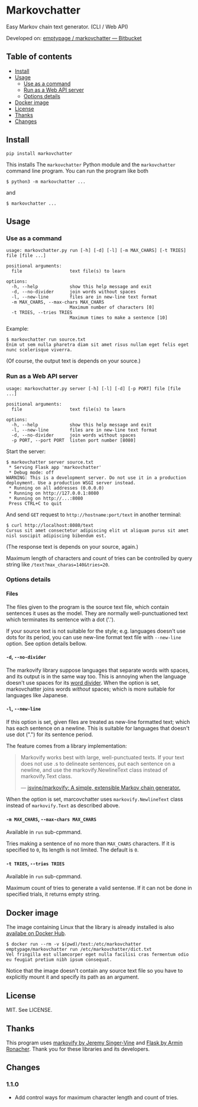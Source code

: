 # Markovchatter

Easy Markov chain text generator. (CLI / Web API)

Developed on: [emptypage / markovchatter — Bitbucket](https://bitbucket.org/emptypage/markovchatter/)

## Table of contents

- [Install](#install)
- [Usage](#usage)
  - [Use as a command](#use-as-a-command)
  - [Run as a Web API server](#run-as-a-web-api-server)
  - [Options details](#options-details)
- [Docker image](#docker-image)
- [License](#license)
- [Thanks](#thanks)
- [Changes](#changes)

## Install

```
pip install markovchatter
```

This installs The `markovchatter` Python module and the `markovchatter` command line program. You can run the program like both

```
$ python3 -m markovchatter ...
```

and

```
$ markovchatter ...
```


## Usage

### Use as a command

```
usage: markovchatter.py run [-h] [-d] [-l] [-m MAX_CHARS] [-t TRIES] file [file ...]

positional arguments:
  file                  text file(s) to learn

options:
  -h, --help            show this help message and exit
  -d, --no-divider      join words without spaces
  -l, --new-line        files are in new-line text format
  -m MAX_CHARS, --max-chars MAX_CHARS
                        Maximum number of characters [0]
  -t TRIES, --tries TRIES
                        Maximum times to make a sentence [10]
```

Example:

```
$ markovchatter run source.txt
Enim ut sem nulla pharetra diam sit amet risus nullam eget felis eget nunc scelerisque viverra.
```

(Of course, the output text is depends on your source.)

### Run as a Web API server

```
usage: markovchatter.py server [-h] [-l] [-d] [-p PORT] file [file ...]

positional arguments:
  file                  text file(s) to learn

options:
  -h, --help            show this help message and exit
  -l, --new-line        files are in new-line text format
  -d, --no-divider      join words without spaces
  -p PORT, --port PORT  listen port number [8080]
```

Start the server:

```
$ markovchatter server source.txt
 * Serving Flask app 'markovchatter'
 * Debug mode: off
WARNING: This is a development server. Do not use it in a production deployment. Use a production WSGI server instead.
 * Running on all addresses (0.0.0.0)
 * Running on http://127.0.0.1:8080
 * Running on http://...:8080
 Press CTRL+C to quit
```

And send `GET` request to `http://hostname:port/text` in another terminal:

```
$ curl http://localhost:8080/text
Cursus sit amet consectetur adipiscing elit ut aliquam purus sit amet nisl suscipit adipiscing bibendum est.
```

(The response text is depends on your source, again.)

Maximum length of characters and count of tries can be controlled by query string like `/text?max_charas=140&tries=20`.

### Options details

#### Files

The files given to the program is the source text file, which contain sentences it uses as the model. They are normally well-punctuationed text which terminates its sentence with a dot ('.').

If your source text is not suitable for the style; e.g. languages doesn't use dots for its period, you can use new-line format text file with `--new-line` option. See option details bellow.

#### `-d`, `--no-divider`

The markovify library suppose languages that separate words with spaces, and its output is in the same way too. This is annoying when the language doesn't use spaces for its [word divider](https://en.wikipedia.org/wiki/Word_divider). When the option is set, markovchatter joins words *without* spaces; which is more suitable for languages like Japanese.

#### `-l`, `--new-line`

If this option is set, given files are treated as new-line formatted text; which has each sentence on a newline. This is suitable for languages that doesn't use dot (".") for its sentence period.

The feature comes from a library implementation:

> Markovify works best with large, well-punctuated texts. If your text does not use .s to delineate sentences, put each sentence on a newline, and use the markovify.NewlineText class instead of markovify.Text class.
>
> &mdash; [jsvine/markovify: A simple, extensible Markov chain generator.](https://github.com/jsvine/markovify)

When the option is set, marcovchatter uses `markovify.NewlineText` class instead of `markovify.Text` as described above.

#### `-m MAX_CHARS`, `--max-chars MAX_CHARS`

Available in `run` sub-cpmmand.

Tries making a sentence of no more than `MAX_CHARS` characters. If it is specified to `0`, Its length is not limited. The default is `0`.

#### `-t TRIES`, `--tries TRIES`

Available in `run` sub-cpmmand.

Maximum count of tries to generate a valid sentense. If it can not be done in specified trials, it returns  empty string.


## Docker image

The image containing Linux that the library is already installed is also [availabe on Docker Hub](https://hub.docker.com/r/emptypage/markovchatter).

```
$ docker run --rm -v $(pwd)/text:/etc/markovchatter emptypage/markovchatter run /etc/markovchatter/dict.txt
Vel fringilla est ullamcorper eget nulla facilisi cras fermentum odio eu feugiat pretium nibh ipsum consequat.
```

Notice that the image doesn't contain any source text file so you have to explicitly mount it and specify its path as an argument.

## License

MIT. See LICENSE.

## Thanks

This program uses [markovify by Jeremy Singer-Vine](https://github.com/jsvine/markovify) and [Flask by Armin Ronacher](https://flask.palletsprojects.com/en/2.2.x/). Thank you for these libraries and its developers.

## Changes

### 1.1.0

- Add control ways for maximum character length and count of tries.
